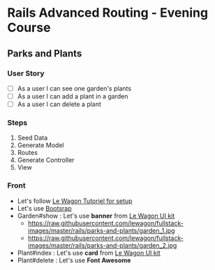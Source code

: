# Rails Advanced Routing - Evening Course

## Parks and Plants

### User Story

- [ ] As a user I can see one garden's plants
- [ ] As a user I can add a plant in a garden
- [ ] As a user I can delete a plant

### Steps

1. Seed Data
2. Generate Model
3. Routes
4. Generate Controller
5. View

### Front

- Let's follow [Le Wagon Tutoriel for setup](https://github.com/lewagon/rails-stylesheets/blob/master/README.md)
- Let's use [Bootsrap](https://getbootstrap.com/)
- Garden#show : Let's use **banner** from [Le Wagon UI kit](https://uikit.lewagon.com/documentation#banner)
  - https://raw.githubusercontent.com/lewagon/fullstack-images/master/rails/parks-and-plants/garden_1.jpg
  - https://raw.githubusercontent.com/lewagon/fullstack-images/master/rails/parks-and-plants/garden_2.jpg
- Plant#index : Let's use **card** from [Le Wagon UI kit](https://uikit.lewagon.com/documentation#card_category)
- Plant#delete : Let's use **Font Awesome**

